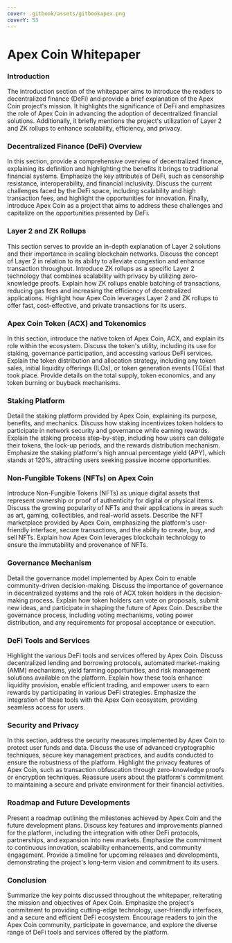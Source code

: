 ```yaml
---
cover: .gitbook/assets/gitbookapex.png
coverY: 53
---
```


# Apex Coin Whitepaper

### Introduction

The introduction section of the whitepaper aims to introduce the readers to decentralized finance (DeFi) and provide a brief explanation of the Apex Coin project's mission. It highlights the significance of DeFi and emphasizes the role of Apex Coin in advancing the adoption of decentralized financial solutions. Additionally, it briefly mentions the project's utilization of Layer 2 and ZK rollups to enhance scalability, efficiency, and privacy.

### Decentralized Finance (DeFi) Overview

In this section, provide a comprehensive overview of decentralized finance, explaining its definition and highlighting the benefits it brings to traditional financial systems. Emphasize the key attributes of DeFi, such as censorship resistance, interoperability, and financial inclusivity. Discuss the current challenges faced by the DeFi space, including scalability and high transaction fees, and highlight the opportunities for innovation. Finally, introduce Apex Coin as a project that aims to address these challenges and capitalize on the opportunities presented by DeFi.

### Layer 2 and ZK Rollups

This section serves to provide an in-depth explanation of Layer 2 solutions and their importance in scaling blockchain networks. Discuss the concept of Layer 2 in relation to its ability to alleviate congestion and enhance transaction throughput. Introduce ZK rollups as a specific Layer 2 technology that combines scalability with privacy by utilizing zero-knowledge proofs. Explain how ZK rollups enable batching of transactions, reducing gas fees and increasing the efficiency of decentralized applications. Highlight how Apex Coin leverages Layer 2 and ZK rollups to offer fast, cost-effective, and private transactions for its users.

### Apex Coin Token (ACX) and Tokenomics

In this section, introduce the native token of Apex Coin, ACX, and explain its role within the ecosystem. Discuss the token's utility, including its use for staking, governance participation, and accessing various DeFi services. Explain the token distribution and allocation strategy, including any token sales, initial liquidity offerings (ILOs), or token generation events (TGEs) that took place. Provide details on the total supply, token economics, and any token burning or buyback mechanisms.

### Staking Platform

Detail the staking platform provided by Apex Coin, explaining its purpose, benefits, and mechanics. Discuss how staking incentivizes token holders to participate in network security and governance while earning rewards. Explain the staking process step-by-step, including how users can delegate their tokens, the lock-up periods, and the rewards distribution mechanism. Emphasize the staking platform's high annual percentage yield (APY), which stands at 120%, attracting users seeking passive income opportunities.

### Non-Fungible Tokens (NFTs) on Apex Coin

Introduce Non-Fungible Tokens (NFTs) as unique digital assets that represent ownership or proof of authenticity for digital or physical items. Discuss the growing popularity of NFTs and their applications in areas such as art, gaming, collectibles, and real-world assets. Describe the NFT marketplace provided by Apex Coin, emphasizing the platform's user-friendly interface, secure transactions, and the ability to create, buy, and sell NFTs. Explain how Apex Coin leverages blockchain technology to ensure the immutability and provenance of NFTs.

### Governance Mechanism

Detail the governance model implemented by Apex Coin to enable community-driven decision-making. Discuss the importance of governance in decentralized systems and the role of ACX token holders in the decision-making process. Explain how token holders can vote on proposals, submit new ideas, and participate in shaping the future of Apex Coin. Describe the governance process, including voting mechanisms, voting power distribution, and any requirements for proposal acceptance or execution.

### DeFi Tools and Services

Highlight the various DeFi tools and services offered by Apex Coin. Discuss decentralized lending and borrowing protocols, automated market-making (AMM) mechanisms, yield farming opportunities, and risk management solutions available on the platform. Explain how these tools enhance liquidity provision, enable efficient trading, and empower users to earn rewards by participating in various DeFi strategies. Emphasize the integration of these tools with the Apex Coin ecosystem, providing seamless access for users.

### Security and Privacy

In this section, address the security measures implemented by Apex Coin to protect user funds and data. Discuss the use of advanced cryptographic techniques, secure key management practices, and audits conducted to ensure the robustness of the platform. Highlight the privacy features of Apex Coin, such as transaction obfuscation through zero-knowledge proofs or encryption techniques. Reassure users about the platform's commitment to maintaining a secure and private environment for their financial activities.

### Roadmap and Future Developments

Present a roadmap outlining the milestones achieved by Apex Coin and the future development plans. Discuss key features and improvements planned for the platform, including the integration with other DeFi protocols, partnerships, and expansion into new markets. Emphasize the commitment to continuous innovation, scalability enhancements, and community engagement. Provide a timeline for upcoming releases and developments, demonstrating the project's long-term vision and commitment to its users.

### Conclusion

Summarize the key points discussed throughout the whitepaper, reiterating the mission and objectives of Apex Coin. Emphasize the project's commitment to providing cutting-edge technology, user-friendly interfaces, and a secure and efficient DeFi ecosystem. Encourage readers to join the Apex Coin community, participate in governance, and explore the diverse range of DeFi tools and services offered by the platform.
